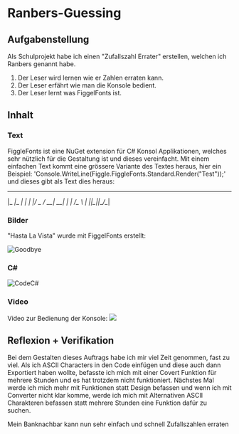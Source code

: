 # Ranbers-Guessing

## Aufgabenstellung
Als Schulprojekt habe ich einen "Zufallszahl Errater" erstellen, welchen ich Ranbers genannt habe.
1. Der Leser wird lernen wie er Zahlen erraten kann.
2. Der Leser erfährt wie man die Konsole bedient. 
3. Der Leser lernt was FiggelFonts ist.


## Inhalt
### Text

FiggleFonts ist eine NuGet extension für C# Konsol Applikationen, welches sehr nützlich für die Gestaltung ist und dieses vereinfacht. Mit einem einfachen Text kommt eine grössere Variante des Textes heraus, hier ein Beispiel: 
'Console.WriteLine(Figgle.FiggleFonts.Standard.Render("Test"));'
und dieses gibt als Text dies heraus:
  _____         _
 |_   _|__  ___| |_
   | |/ _ \/ __| __|
   | |  __/\__ \ |_
   |_|\___||___/\__|
   

### Bilder

"Hasta La Vista" wurde mit FiggelFonts erstellt:

![Goodbye](https://i.imgur.com/bt4dbRk.jpg)

### C#

![CodeC#](https://i.imgur.com/xqw6nB0.jpg)

### Video

Video zur Bedienung der Konsole:
[![](https://i.imgur.com/e7bpX55.jpg)](https://youtu.be/cJ4SfkW_YVM)

## Reflexion + Verifikation
Bei dem Gestalten dieses Auftrags habe ich mir viel Zeit genommen, fast zu viel. Als ich ASCII Characters in den Code einfügen und diese auch dann Exportiert haben wollte, befasste ich mich mit einer Covert Funktion für mehrere Stunden und es hat trotzdem nicht funktioniert.
Nächstes Mal werde ich mich mehr mit Funktionen statt Design befassen und wenn ich mit Converter nicht klar komme, werde ich mich mit Alternativen ASCII Charakteren befassen statt mehrere Stunden eine Funktion dafür zu suchen.


Mein Banknachbar kann nun sehr einfach und schnell Zufallszahlen erraten
